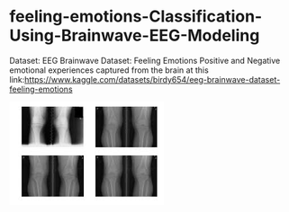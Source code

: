 # feeling-emotions-Classification-Using-Brainwave-EEG-Modeling
Dataset:
EEG Brainwave Dataset: Feeling Emotions
Positive and Negative emotional experiences captured from the brain
at this link:https://www.kaggle.com/datasets/birdy654/eeg-brainwave-dataset-feeling-emotions







![From Dataset](https://github.com/alirzx/Knee-Osteoarthritis-Detection-Using-YOLO/blob/main/KNEE.jpg?raw=true)
